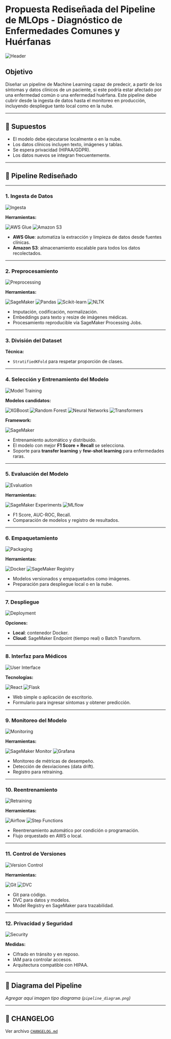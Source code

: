 # Propuesta Rediseñada del Pipeline de MLOps - Diagnóstico de Enfermedades Comunes y Huérfanas
![Header](/assets/ml_pipeline_header.png)

## Objetivo

Diseñar un pipeline de Machine Learning capaz de predecir, a partir de los síntomas y datos clínicos de un paciente, si este podría estar afectado por una enfermedad común o una enfermedad huérfana. Este pipeline debe cubrir desde la ingesta de datos hasta el monitoreo en producción, incluyendo despliegue tanto local como en la nube.

---

## 📌 Supuestos

- El modelo debe ejecutarse localmente o en la nube.
- Los datos clínicos incluyen texto, imágenes y tablas.
- Se espera privacidad (HIPAA/GDPR).
- Los datos nuevos se integran frecuentemente.

---

## 🔄 Pipeline Rediseñado

---

### 1. Ingesta de Datos

![Ingesta](/assets/data_ingestion.png)

**Herramientas:**

![AWS Glue](/assets/aws-glue.png) ![Amazon S3](/assets/s3.png)

- **AWS Glue**: automatiza la extracción y limpieza de datos desde fuentes clínicas.
- **Amazon S3**: almacenamiento escalable para todos los datos recolectados.

---

### 2. Preprocesamiento

![Preprocessing](/assets/preprocessing.png)

**Herramientas:**

![SageMaker](/assets/sagemaker.png) ![Pandas](/assets/pandas.png) ![Scikit-learn](/assets/sklearn.png) ![NLTK](/assets/nltk.png)

- Imputación, codificación, normalización.
- Embeddings para texto y resize de imágenes médicas.
- Procesamiento reproducible vía SageMaker Processing Jobs.

---

### 3. División del Dataset

**Técnica:**
- `StratifiedKFold` para respetar proporción de clases.

---

### 4. Selección y Entrenamiento del Modelo

![Model Training](/assets/training.png)

**Modelos candidatos:**

![XGBoost](/assets/xgboost.png) ![Random Forest](/assets/randomforest.png) ![Neural Networks](/assets/nn.png) ![Transformers](/assets/transformers.png)

**Framework:**

![SageMaker](/assets/sagemaker.png)

- Entrenamiento automático y distribuido.
- El modelo con mejor **F1 Score + Recall** se selecciona.
- Soporte para **transfer learning** y **few-shot learning** para enfermedades raras.

---

### 5. Evaluación del Modelo

![Evaluation](/assets/evaluation.png)

**Herramientas:**

![SageMaker Experiments](/assets/experiments.png) ![MLflow](/assets/mlflow.png)

- F1 Score, AUC-ROC, Recall.
- Comparación de modelos y registro de resultados.

---

### 6. Empaquetamiento

![Packaging](/assets/packaging.png)

**Herramientas:**

![Docker](/assets/docker.png) ![SageMaker Registry](/assets/model-registry.png)

- Modelos versionados y empaquetados como imágenes.
- Preparación para despliegue local o en la nube.

---

### 7. Despliegue

![Deployment](/assets/deployment.png)

**Opciones:**
- **Local**: contenedor Docker.
- **Cloud**: SageMaker Endpoint (tiempo real) o Batch Transform.

---

### 8. Interfaz para Médicos

![User Interface](/assets/interface.png)

**Tecnologías:**

![React](/assets/react.png) ![Flask](/assets/flask.png)

- Web simple o aplicación de escritorio.
- Formulario para ingresar síntomas y obtener predicción.

---

### 9. Monitoreo del Modelo

![Monitoring](/assets/monitoring.png)

**Herramientas:**

![SageMaker Monitor](/assets/sagemaker-monitor.png) ![Grafana](/assets/grafana.png)

- Monitoreo de métricas de desempeño.
- Detección de desviaciones (data drift).
- Registro para retraining.

---

### 10. Reentrenamiento

![Retraining](/assets/retraining.png)

**Herramientas:**

![Airflow](/assets/airflow.png) ![Step Functions](/assets/stepfunctions.png)

- Reentrenamiento automático por condición o programación.
- Flujo orquestado en AWS o local.

---

### 11. Control de Versiones

![Version Control](/assets/versioning.png)

**Herramientas:**

![Git](/assets/git.png) ![DVC](/assets/dvc.png)

- Git para código.
- DVC para datos y modelos.
- Model Registry en SageMaker para trazabilidad.

---

### 12. Privacidad y Seguridad

![Security](/assets/security.png)

**Medidas:**
- Cifrado en tránsito y en reposo.
- IAM para controlar accesos.
- Arquitectura compatible con HIPAA.

---

## 🧭 Diagrama del Pipeline

_Agregar aquí imagen tipo diagrama (`pipeline_diagram.png`)_

---

## 🧾 CHANGELOG

Ver archivo [`CHANGELOG.md`](./CHANGELOG.md)

